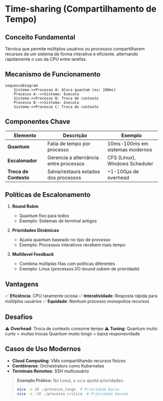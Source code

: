 # Time-sharing (Compartilhamento de Tempo)

## Conceito Fundamental

Técnica que permite múltiplos usuários ou processos compartilharem recursos de um sistema de forma interativa e eficiente, alternando rapidamente o uso da CPU entre tarefas.

## Mecanismo de Funcionamento

```mermaid
sequenceDiagram
    Sistema->>Processo A: Aloca quantum (ex: 100ms)
    Processo A-->>Sistema: Executa
    Sistema->>Processo B: Troca de contexto
    Processo B-->>Sistema: Executa
    Sistema->>Processo C: Troca de contexto
```

## Componentes Chave

| Elemento              | Descrição                              | Exemplo                         |
| --------------------- | -------------------------------------- | ------------------------------- |
| **Quantum**           | Fatia de tempo por processo            | 10ms-100ms em sistemas modernos |
| **Escalonador**       | Gerencia a alternância entre processos | CFS (Linux), Windows Scheduler  |
| **Troca de Contexto** | Salva/restaura estados dos processos   | ~1-100μs de overhead            |

## Políticas de Escalonamento

1. **Round Robin**

   - Quantum fixo para todos
   - Exemplo: Sistemas de terminal antigos

2. **Prioridades Dinâmicas**

   - Ajusta quantum baseado no tipo de processo
   - Exemplo: Processos interativos recebem mais tempo

3. **Multilevel Feedback**
   - Combina múltiplas filas com políticas diferentes
   - Exemplo: Linux (processos I/O-bound sobem de prioridade)

## Vantagens

✅ **Eficiência**: CPU raramente ociosa
✅ **Interatividade**: Resposta rápida para múltiplos usuários
✅ **Equidade**: Nenhum processo monopoliza recursos

## Desafios

⚠️ **Overhead**: Troca de contexto consome tempo
⚠️ **Tuning**: Quantum muito curto = muitas trocas
Quantum muito longo = baixa responsividade

## Casos de Uso Modernos

- **Cloud Computing**: VMs compartilhando recursos físicos
- **Contêineres**: Orchestrators como Kubernetes
- **Terminais Remotos**: SSH multiusuário

> **Exemplo Prático**: No Linux, o `nice` ajusta prioridades:
>
> ```bash
> nice -n 19 ./processo_longo  # Prioridade baixa
> nice -n -20 ./processo_critico  # Prioridade máxima
> ```

